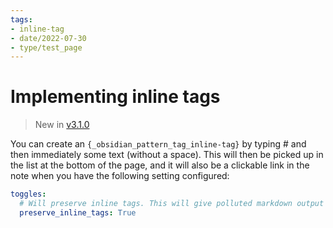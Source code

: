 ```yaml
---
tags:
- inline-tag
- date/2022-07-30
- type/test_page
---
```

# Implementing inline tags   
   
   
> New in [v3.1.0](/not_created.md)   
   
You can create an `{_obsidian_pattern_tag_inline-tag}` by typing # and then immediately some text (without a space). This will then be picked up in the list at the bottom of the page, and it will also be a clickable link in the note when you have the following setting configured:    
   
``` yaml
toggles:
  # Will preserve inline tags. This will give polluted markdown output
  preserve_inline_tags: True
```
   
   
   
